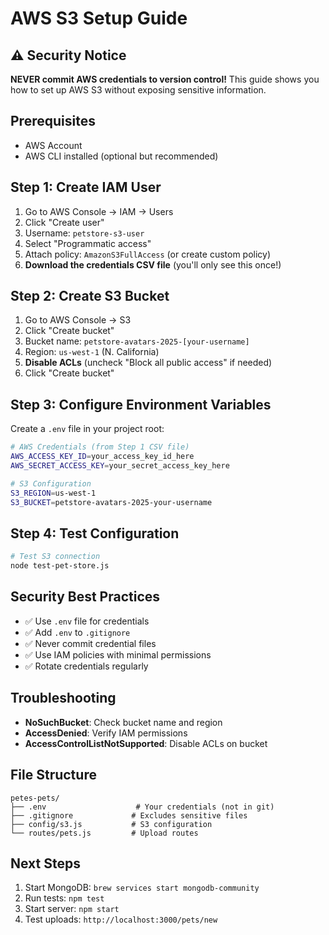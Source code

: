 # AWS S3 Setup Guide

## ⚠️ Security Notice
**NEVER commit AWS credentials to version control!** This guide shows you how to set up AWS S3 without exposing sensitive information.

## Prerequisites
- AWS Account
- AWS CLI installed (optional but recommended)

## Step 1: Create IAM User
1. Go to AWS Console → IAM → Users
2. Click "Create user"
3. Username: `petstore-s3-user`
4. Select "Programmatic access"
5. Attach policy: `AmazonS3FullAccess` (or create custom policy)
6. **Download the credentials CSV file** (you'll only see this once!)

## Step 2: Create S3 Bucket
1. Go to AWS Console → S3
2. Click "Create bucket"
3. Bucket name: `petstore-avatars-2025-[your-username]`
4. Region: `us-west-1` (N. California)
5. **Disable ACLs** (uncheck "Block all public access" if needed)
6. Click "Create bucket"

## Step 3: Configure Environment Variables
Create a `.env` file in your project root:

```bash
# AWS Credentials (from Step 1 CSV file)
AWS_ACCESS_KEY_ID=your_access_key_id_here
AWS_SECRET_ACCESS_KEY=your_secret_access_key_here

# S3 Configuration
S3_REGION=us-west-1
S3_BUCKET=petstore-avatars-2025-your-username
```

## Step 4: Test Configuration
```bash
# Test S3 connection
node test-pet-store.js
```

## Security Best Practices
- ✅ Use `.env` file for credentials
- ✅ Add `.env` to `.gitignore`
- ✅ Never commit credential files
- ✅ Use IAM policies with minimal permissions
- ✅ Rotate credentials regularly

## Troubleshooting
- **NoSuchBucket**: Check bucket name and region
- **AccessDenied**: Verify IAM permissions
- **AccessControlListNotSupported**: Disable ACLs on bucket

## File Structure
```
petes-pets/
├── .env                    # Your credentials (not in git)
├── .gitignore             # Excludes sensitive files
├── config/s3.js           # S3 configuration
└── routes/pets.js         # Upload routes
```

## Next Steps
1. Start MongoDB: `brew services start mongodb-community`
2. Run tests: `npm test`
3. Start server: `npm start`
4. Test uploads: `http://localhost:3000/pets/new`